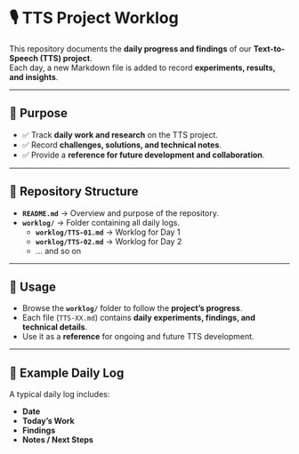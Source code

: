 # 🎙️ TTS Project Worklog  

This repository documents the **daily progress and findings** of our **Text-to-Speech (TTS) project**.  
Each day, a new Markdown file is added to record **experiments, results, and insights**.  

---

## 📌 Purpose  

- ✅ Track **daily work and research** on the TTS project.  
- ✅ Record **challenges, solutions, and technical notes**.  
- ✅ Provide a **reference for future development and collaboration**.  

---

## 📂 Repository Structure  

- **`README.md`** → Overview and purpose of the repository.  
- **`worklog/`** → Folder containing all daily logs.  
  - **`worklog/TTS-01.md`** → Worklog for Day 1  
  - **`worklog/TTS-02.md`** → Worklog for Day 2  
  - … and so on  

---

## 🚀 Usage  

- Browse the **`worklog/`** folder to follow the **project’s progress**.  
- Each file (`TTS-XX.md`) contains **daily experiments, findings, and technical details**.  
- Use it as a **reference** for ongoing and future TTS development.  

---

## 📅 Example Daily Log  

A typical daily log includes:  

- **Date**  
- **Today’s Work**  
- **Findings**  
- **Notes / Next Steps**  


